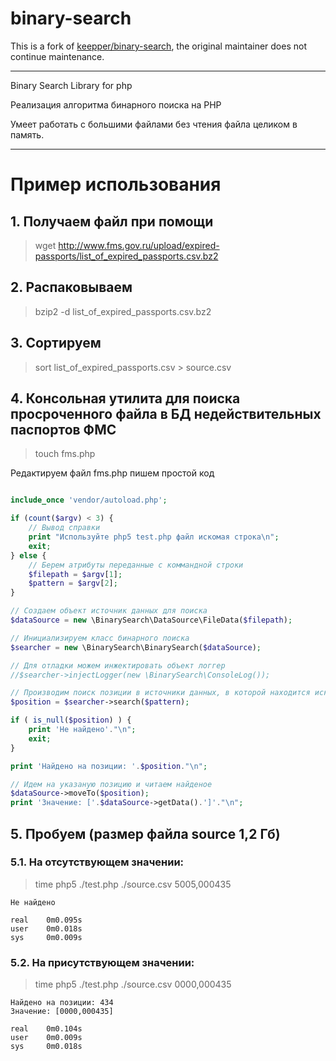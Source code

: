# binary-search

This is a fork of [keepper/binary-search](https://github.com/keepper/binary-search), the original maintainer does not continue maintenance.

---

Binary Search Library for php

Реализация алгоритма бинарного поиска на PHP

Умеет работать с большими файлами без чтения файла целиком в память.

---

# Пример использования

## 1. Получаем файл при помощи 

> wget http://www.fms.gov.ru/upload/expired-passports/list_of_expired_passports.csv.bz2


## 2. Распаковываем 

> bzip2 -d list_of_expired_passports.csv.bz2


## 3. Сортируем

> sort list_of_expired_passports.csv > source.csv


## 4. Консольная утилита для поиска просроченного файла в БД недействительных паспортов ФМС

> touch fms.php

Редактируем файл fms.php пишем простой код

```php

include_once 'vendor/autoload.php';

if (count($argv) < 3) {
    // Вывод справки
    print "Используйте php5 test.php файл искомая строка\n";
    exit;
} else {
    // Берем атрибуты переданные с коммандной строки
    $filepath = $argv[1];
    $pattern = $argv[2];
}

// Создаем объект источник данных для поиска
$dataSource = new \BinarySearch\DataSource\FileData($filepath);

// Инициализируем класс бинарного поиска
$searcher = new \BinarySearch\BinarySearch($dataSource);

// Для отладки можем инжектировать объект логгер
//$searcher->injectLogger(new \BinarySearch\ConsoleLog());

// Производим поиск позиции в источники данных, в которой находится искомое значение
$position = $searcher->search($pattern);

if ( is_null($position) ) {
    print 'Не найдено'."\n";
    exit;
} 

print 'Найдено на позиции: '.$position."\n";

// Идем на указаную позицию и читаем найденое
$dataSource->moveTo($position);
print 'Значение: ['.$dataSource->getData().']'."\n";

```

## 5. Пробуем (размер файла source 1,2 Гб)
### 5.1. На отсутствующем значении:

> time php5 ./test.php ./source.csv 5005,000435

```
Не найдено

real    0m0.095s
user    0m0.018s
sys     0m0.009s
```

### 5.2. На присутствующем значении:

> time php5 ./test.php ./source.csv 0000,000435

```
Найдено на позиции: 434
Значение: [0000,000435]

real    0m0.104s
user    0m0.009s
sys     0m0.018s
```
